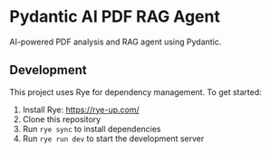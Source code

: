 # Pydantic AI PDF RAG Agent

AI-powered PDF analysis and RAG agent using Pydantic.

## Development

This project uses Rye for dependency management. To get started:

1. Install Rye: https://rye-up.com/
2. Clone this repository
3. Run `rye sync` to install dependencies
4. Run `rye run dev` to start the development server 